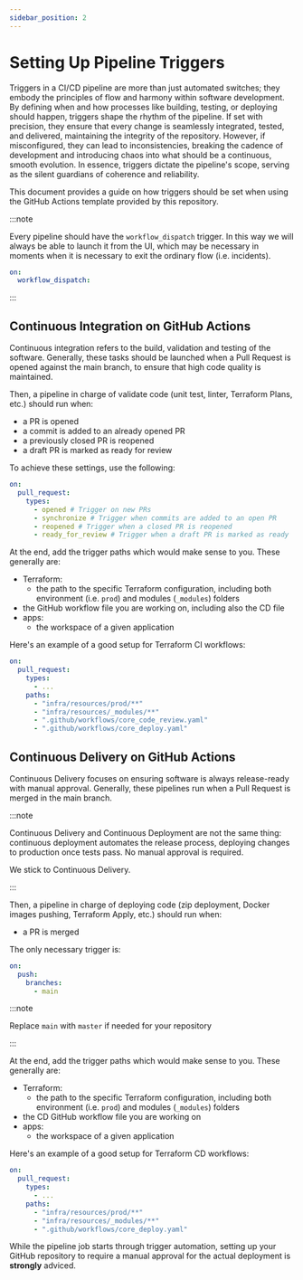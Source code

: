 ```yaml
---
sidebar_position: 2
---
```


# Setting Up Pipeline Triggers

Triggers in a CI/CD pipeline are more than just automated switches; they embody
the principles of flow and harmony within software development. By defining when
and how processes like building, testing, or deploying should happen, triggers
shape the rhythm of the pipeline. If set with precision, they ensure that every
change is seamlessly integrated, tested, and delivered, maintaining the
integrity of the repository. However, if misconfigured, they can lead to
inconsistencies, breaking the cadence of development and introducing chaos into
what should be a continuous, smooth evolution. In essence, triggers dictate the
pipeline's scope, serving as the silent guardians of coherence and reliability.

This document provides a guide on how triggers should be set when using the
GitHub Actions template provided by this repository.

:::note

Every pipeline should have the `workflow_dispatch` trigger. In this way we will
always be able to launch it from the UI, which may be necessary in moments when
it is necessary to exit the ordinary flow (i.e. incidents).

```yaml
on:
  workflow_dispatch:
```

:::

## Continuous Integration on GitHub Actions

Continuous integration refers to the build, validation and testing of the
software. Generally, these tasks should be launched when a Pull Request is
opened against the main branch, to ensure that high code quality is maintained.

Then, a pipeline in charge of validate code (unit test, linter, Terraform Plans,
etc.) should run when:

- a PR is opened
- a commit is added to an already opened PR
- a previously closed PR is reopened
- a draft PR is marked as ready for review

To achieve these settings, use the following:

```yaml
on:
  pull_request:
    types:
      - opened # Trigger on new PRs
      - synchronize # Trigger when commits are added to an open PR
      - reopened # Trigger when a closed PR is reopened
      - ready_for_review # Trigger when a draft PR is marked as ready
```

At the end, add the trigger paths which would make sense to you. These generally
are:

- Terraform:
  - the path to the specific Terraform configuration, including both environment
    (i.e. `prod`) and modules (`_modules`) folders
- the GitHub workflow file you are working on, including also the CD file
- apps:
  - the workspace of a given application

Here's an example of a good setup for Terraform CI workflows:

```yaml
on:
  pull_request:
    types:
      - ...
    paths:
      - "infra/resources/prod/**"
      - "infra/resources/_modules/**"
      - ".github/workflows/core_code_review.yaml"
      - ".github/workflows/core_deploy.yaml"
```

## Continuous Delivery on GitHub Actions

Continuous Delivery focuses on ensuring software is always release-ready with
manual approval. Generally, these pipelines run when a Pull Request is merged in
the main branch.

:::note

Continuous Delivery and Continuous Deployment are not the same thing: continuous
deployment automates the release process, deploying changes to production once
tests pass. No manual approval is required.

We stick to Continuous Delivery.

:::

Then, a pipeline in charge of deploying code (zip deployment, Docker images
pushing, Terraform Apply, etc.) should run when:

- a PR is merged

The only necessary trigger is:

```yaml
on:
  push:
    branches:
      - main
```

:::note

Replace `main` with `master` if needed for your repository

:::

At the end, add the trigger paths which would make sense to you. These generally
are:

- Terraform:
  - the path to the specific Terraform configuration, including both environment
    (i.e. `prod`) and modules (`_modules`) folders
- the CD GitHub workflow file you are working on
- apps:
  - the workspace of a given application

Here's an example of a good setup for Terraform CD workflows:

```yaml
on:
  pull_request:
    types:
      - ...
    paths:
      - "infra/resources/prod/**"
      - "infra/resources/_modules/**"
      - ".github/workflows/core_deploy.yaml"
```

While the pipeline job starts through trigger automation, setting up your GitHub
repository to require a manual approval for the actual deployment is
**strongly** adviced.
